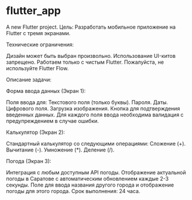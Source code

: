 # flutter_app

A new Flutter project.
Цель: Разработать мобильное приложение на Flutter с тремя экранами.

Технические ограничения:

Дизайн может быть выбран произвольно.
Использование UI-китов запрещено.
Работаем только с чистым Flutter. Пожалуйста, не используйте Flutter Flow.


Описание задачи:


Форма ввода данных (Экран 1):

Поля ввода для:
Текстового поля (только буквы).
Пароля.
Даты.
Цифрового поля.
Загрузка изображения.
Кнопка для подтверждения введенных данных.
Для каждого поля ввода необходима валидация с предупреждением в случае ошибки.


Калькулятор (Экран 2):

Стандартный калькулятор со следующими операциями:
Сложение (+).
Вычитание (-).
Умножение (*).
Деление (/).


Погода (Экран 3):

Интеграция с любым доступным API погоды.
Отображение актуальной погоды в Саратове с автоматическим обновлением каждые 2-3 секунды.
Поле для ввода названия другого города и отображение погоды для этого города.
Срок выполнения: 24 часа.
